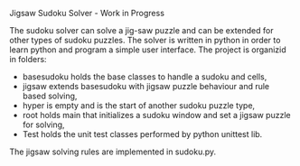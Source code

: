 Jigsaw Sudoku Solver - Work in Progress

The sudoku solver can solve a jig-saw puzzle and can be extended for other types of sudoku puzzles. The solver is written in python in order to learn python and program a simple user interface.
The project is organizid in folders:
* basesudoku holds the base classes to handle a sudoku and cells,
* jigsaw extends basesudoku with jigsaw puzzle behaviour and rule based solving,
* hyper is empty and is the start of another sudoku puzzle type,
* root holds main that initializes a sudoku window and set a jigsaw puzzle for solving,
* Test holds the unit test classes performed by python unittest lib.

The jigsaw solving rules are implemented in sudoku.py. 
